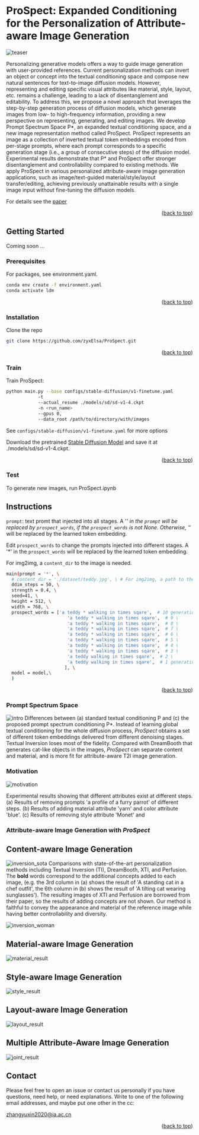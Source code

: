 
<div id="top"></div>
<!--
*** Thanks for checking out the Best-README-Template. If you have a suggestion
*** that would make this better, please fork the repo and create a pull request
*** or simply open an issue with the tag "enhancement".
*** Don't forget to give the project a star!
*** Thanks again! Now go create something AMAZING! :D
-->



<!-- PROJECT SHIELDS -->
<!--
*** I'm using markdown "reference style" links for readability.
*** Reference links are enclosed in brackets [ ] instead of parentheses ( ).
*** See the bottom of this document for the declaration of the reference variables
*** for contributors-url, forks-url, etc. This is an optional, concise syntax you may use.
*** https://www.markdownguide.org/basic-syntax/#reference-style-links
-->
<!-- [![Contributors][contributors-shield]][contributors-url]
[![Forks][forks-shield]][forks-url]
[![Stargazers][stars-shield]][stars-url]
[![Issues][issues-shield]][issues-url]
[![MIT License][license-shield]][license-url]
[![LinkedIn][linkedin-shield]][linkedin-url] -->



<!-- PROJECT LOGO -->
<br />
<!-- <div align="center">
  <a href="https://github.com/othneildrew/Best-README-Template">
    <img src="images/logo.png" alt="Logo" width="80" height="80">
  </a>

  <h3 align="center">Best-README-Template</h3>

  <p align="center">
    An awesome README template to jumpstart your projects!
    <br />
    <a href="https://github.com/othneildrew/Best-README-Template"><strong>Explore the docs »</strong></a>
    <br />
    <br />
    <a href="https://github.com/othneildrew/Best-README-Template">View Demo</a>
    ·
    <a href="https://github.com/othneildrew/Best-README-Template/issues">Report Bug</a>
    ·
    <a href="https://github.com/othneildrew/Best-README-Template/issues">Request Feature</a>
  </p>
</div> -->



<!-- TABLE OF CONTENTS -->
<!-- <details>
  <summary>Table of Contents</summary>
  <ol>
    <li>
      <a href="#about-the-project">CAST</a>
      <ul>
        <li><a href="#built-with">Built With</a></li>
      </ul>
    </li>
    <li>
      <a href="#getting-started">Getting Started</a>
      <ul>
        <li><a href="#prerequisites">Prerequisites</a></li>
        <li><a href="#installation">Installation</a></li>
      </ul>
    </li>
    <li><a href="#usage">Usage</a></li>
    <li><a href="#roadmap">Roadmap</a></li>
    <li><a href="#contributing">Contributing</a></li>
    <li><a href="#license">License</a></li>
    <li><a href="#contact">Contact</a></li>
    <li><a href="#acknowledgments">Acknowledgments</a></li>
  </ol>
</details> -->



<!-- ABOUT THE PROJECT -->
# ProSpect: Expanded Conditioning for the Personalization of Attribute-aware Image Generation

<!-- ![teaser](./Images/teaser.png) -->
![teaser](./Images/representation_image.jpeg)

Personalizing generative models offers a way to guide image generation with user-provided references. Current personalization methods can invert an object or concept into the textual conditioning space and compose new natural sentences for text-to-image diffusion models. However, representing and editing specific visual attributes like material, style, layout, etc. remains a challenge, leading to a lack of disentanglement and editability. To address this, we propose a novel approach that leverages the step-by-step generation process of diffusion models, which generate images from low- to high-frequency information, providing a new perspective on representing, generating, and editing images. We develop Prompt Spectrum Space P*, an expanded textual conditioning space, and a new image representation method called ProSpect. ProSpect represents an image as a collection of inverted textual token embeddings encoded from per-stage prompts, where each prompt corresponds to a specific generation stage (i.e., a group of consecutive steps) of the diffusion model. Experimental results demonstrate that P* and ProSpect offer stronger disentanglement and controllability compared to existing methods. We apply ProSpect in various personalized attribute-aware image generation applications, such as image/text-guided material/style/layout transfer/editing, achieving previously unattainable results with a single image input without fine-tuning the diffusion models.

For details see the [paper](https://arxiv.org/abs/2305.16225) 

<p align="right">(<a href="#top">back to top</a>)</p>



<!-- ### Built With -->
<!-- 
This section should list any major frameworks/libraries used to bootstrap your project. Leave any add-ons/plugins for the acknowledgements section. Here are a few examples.

* [Next.js](https://nextjs.org/)
* [React.js](https://reactjs.org/)
* [Vue.js](https://vuejs.org/)
* [Angular](https://angular.io/)
* [Svelte](https://svelte.dev/)
* [Laravel](https://laravel.com)
* [Bootstrap](https://getbootstrap.com)
* [JQuery](https://jquery.com)

<p align="right">(<a href="#top">back to top</a>)</p>
 -->


<!-- GETTING STARTED -->
## Getting Started
Coming soon ...

### Prerequisites

For packages, see environment.yaml.

  ```sh
  conda env create -f environment.yaml
  conda activate ldm
  ```

<p align="right">(<a href="#top">back to top</a>)</p>

### Installation

   Clone the repo
   ```sh
   git clone https://github.com/zyxElsa/ProSpect.git
   ```

<p align="right">(<a href="#top">back to top</a>)</p>

### Train

   Train ProSpect:
   ```sh
   python main.py --base configs/stable-diffusion/v1-finetune.yaml
               -t 
               --actual_resume ./models/sd/sd-v1-4.ckpt
               -n <run_name> 
               --gpus 0, 
               --data_root /path/to/directory/with/images
   ```
   
   See `configs/stable-diffusion/v1-finetune.yaml` for more options
   
   Download the pretrained [Stable Diffusion Model](https://huggingface.co/CompVis/stable-diffusion-v-1-4-original/resolve/main/sd-v1-4.ckpt) and save it at ./models/sd/sd-v1-4.ckpt.
   
<p align="right">(<a href="#top">back to top</a>)</p>

### Test

   To generate new images, run ProSpect.ipynb
   
   ## Instructions
   
   `prompt`: text promt that injected into all stages. 
   A '*' in the `prompt` will be replaced by `prospect_words`, if the `prospect_words` is not None.
   Otherwise, '*' will be replaced by the learned token embedding.
   
   Edit `prospect_words` to change the prompts injected into different stages. 
   A '*' in the `prospect_words` will be replaced by the learned token embedding.

   For img2img, a `content_dir` to the image is needed.
   
   ```sh
   main(prompt = '*', \
     # content_dir = './dataset/teddy.jpg', \ # For img2img, a path to the image is needed
     ddim_steps = 50, \
     strength = 0.4, \
     seed=41, \
     height = 512, \
     width = 768, \
     prospect_words = ['a teddy * walking in times sqare',  # 10 generation ends\ 
                          'a teddy * walking in times sqare',  # 9 \
                          'a teddy * walking in times sqare',  # 8 \
                          'a teddy * walking in times sqare',  # 7 \ 
                          'a teddy * walking in times sqare',  # 6 \ 
                          'a teddy * walking in times sqare',  # 5 \
                          'a teddy * walking in times sqare',  # 4 \
                          'a teddy * walking in times sqare',  # 3 \
                          'a teddy walking in times sqare',  # 2 \
                          'a teddy walking in times sqare',  # 1 generation starts\ 
                         ], \
     model = model,\
     )
   ```
   
<p align="right">(<a href="#top">back to top</a>)</p>

 
 
### Prompt Spectrum Space

![intro](./Images/intro.png)
Differences between (a) standard textual conditioning P and (c) the proposed prompt spectrum conditioning P*. Instead of learning global textual conditioning for the whole diffusion process, _ProSpect_ obtains a set of different token embeddings delivered from different denoising stages.
Textual Inversion loses most of the fidelity.
Compared with DreamBooth that generates cat-like objects in the images, _ProSpect_ can separate content and material, and is more fit for attribute-aware T2I image generation.

### Motivation

![motivation](./Images/motivation.png)

Experimental results showing that different attributes exist at different steps.
(a) Results of removing prompts 'a profile of a furry parrot' of different steps.
(b) Results of adding material attribute 'yarn' and color attribute 'blue'.
(c) Results of removing style attribute 'Monet' and

### Attribute-aware Image Generation with _ProSpect_

## Content-aware Image Generation

![inversion_sota](./Images/inversion_sota.png)
Comparisons with state-of-the-art personalization methods including Textual Inversion (TI), DreamBooth, XTI, and Perfusion.
The **bold** words correspond to the additional concepts added to each image, (e.g. the 3rd column in (a) shows the result of 'A standing cat in a chef outfit', the 6th column in (b) shows the result of 'A tilting cat wearing sunglasses').
The resulting images of XTI and Perfusion are borrowed from their paper, so the results of adding concepts are not shown.
Our method is faithful to convey the appearance and material of the reference image while having better controllability and diversity.

![inversion_woman](./Images/inversion_woman.png)

## Material-aware Image Generation

![material_result](./Images/material_result.png)

## Style-aware Image Generation

![style_result](./Images/style_result.png)

## Layout-aware Image Generation

![layout_result](./Images/layout_result.png)

## Multiple Attribute-Aware Image Generation

![joint_result](./Images/joint_result.png)

<!--
### Citation
   
   ```sh

   ```
   
<p align="right">(<a href="#top">back to top</a>)</p>
-->


<!-- 
<!-- USAGE EXAMPLES -->
<!-- ## Usage

Use this space to show useful examples of how a project can be used. Additional screenshots, code examples and demos work well in this space. You may also link to more resources.

_For more examples, please refer to the [Documentation](https://example.com)_

<p align="right">(<a href="#top">back to top</a>)</p> -->



<!-- ROADMAP -->
<!-- ## Roadmap

- [x] Add Changelog
- [x] Add back to top links
- [ ] Add Additional Templates w/ Examples
- [ ] Add "components" document to easily copy & paste sections of the readme
- [ ] Multi-language Support
    - [ ] Chinese
    - [ ] Spanish

See the [open issues](https://github.com/othneildrew/Best-README-Template/issues) for a full list of proposed features (and known issues).

<p align="right">(<a href="#top">back to top</a>)</p> -->



<!-- CONTRIBUTING -->
<!-- ## Contributing -->

<!-- Contributions are what make the open source community such an amazing place to learn, inspire, and create. Any contributions you make are **greatly appreciated**.

If you have a suggestion that would make this better, please fork the repo and create a pull request. You can also simply open an issue with the tag "enhancement".
Don't forget to give the project a star! Thanks again!

1. Fork the Project
2. Create your Feature Branch (`git checkout -b feature/AmazingFeature`)
3. Commit your Changes (`git commit -m 'Add some AmazingFeature'`)
4. Push to the Branch (`git push origin feature/AmazingFeature`)
5. Open a Pull Request
 -->
<!-- <p align="right">(<a href="#top">back to top</a>)</p> -->




<!-- LICENSE -->
<!-- ## License -->
<!-- 
Distributed under the MIT License. See `LICENSE.txt` for more information.
 -->
<!-- <p align="right">(<a href="#top">back to top</a>)</p> -->



<!-- CONTACT -->
## Contact

Please feel free to open an issue or contact us personally if you have questions, need help, or need explanations. Write to one of the following email addresses, and maybe put one other in the cc:

zhangyuxin2020@ia.ac.cn


<!-- 
Your Name - [@your_twitter](https://twitter.com/your_username) - email@example.com

Project Link: [https://github.com/your_username/repo_name](https://github.com/your_username/repo_name)
 -->
<p align="right">(<a href="#top">back to top</a>)</p>



<!-- ACKNOWLEDGMENTS -->
<!-- ## Acknowledgments -->
<!-- 
Use this space to list resources you find helpful and would like to give credit to. I've included a few of my favorites to kick things off!

* [Choose an Open Source License](https://choosealicense.com)
* [GitHub Emoji Cheat Sheet](https://www.webpagefx.com/tools/emoji-cheat-sheet)
* [Malven's Flexbox Cheatsheet](https://flexbox.malven.co/)
* [Malven's Grid Cheatsheet](https://grid.malven.co/)
* [Img Shields](https://shields.io)
* [GitHub Pages](https://pages.github.com)
* [Font Awesome](https://fontawesome.com)
* [React Icons](https://react-icons.github.io/react-icons/search) -->

<!-- <p align="right">(<a href="#top">back to top</a>)</p> -->



<!-- MARKDOWN LINKS & IMAGES -->
<!-- https://www.markdownguide.org/basic-syntax/#reference-style-links -->
[contributors-shield]: https://img.shields.io/github/contributors/othneildrew/Best-README-Template.svg?style=for-the-badge
[contributors-url]: https://github.com/othneildrew/Best-README-Template/graphs/contributors
[forks-shield]: https://img.shields.io/github/forks/othneildrew/Best-README-Template.svg?style=for-the-badge
[forks-url]: https://github.com/othneildrew/Best-README-Template/network/members
[stars-shield]: https://img.shields.io/github/stars/othneildrew/Best-README-Template.svg?style=for-the-badge
[stars-url]: https://github.com/othneildrew/Best-README-Template/stargazers
[issues-shield]: https://img.shields.io/github/issues/othneildrew/Best-README-Template.svg?style=for-the-badge
[issues-url]: https://github.com/othneildrew/Best-README-Template/issues
[license-shield]: https://img.shields.io/github/license/othneildrew/Best-README-Template.svg?style=for-the-badge
[license-url]: https://github.com/othneildrew/Best-README-Template/blob/master/LICENSE.txt
[linkedin-shield]: https://img.shields.io/badge/-LinkedIn-black.svg?style=for-the-badge&logo=linkedin&colorB=555
[linkedin-url]: https://linkedin.com/in/othneildrew
[product-screenshot]: images/screenshot.png
